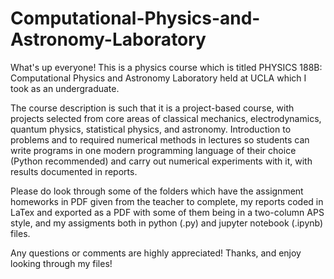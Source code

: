 # Computational-Physics-and-Astronomy-Laboratory

What's up everyone! This is a physics course which is titled PHYSICS 188B: Computational Physics and Astronomy Laboratory held at UCLA which I took as an undergraduate.

The course description is such that it is a project-based course, with projects selected from core areas of classical mechanics, electrodynamics, quantum physics, statistical physics, and astronomy. Introduction to problems and to required numerical methods in lectures so students can write programs in one modern programming language of their choice (Python recommended) and carry out numerical experiments with it, with results documented in reports.

Please do look through some of the folders which have the assignment homeworks in PDF given from the teacher to complete, my reports coded in LaTex and exported as a PDF with some of them being in a two-column APS style, and my assigments both in python (.py) and jupyter notebook (.ipynb) files.

Any questions or comments are highly appreciated! Thanks, and enjoy looking through my files!
